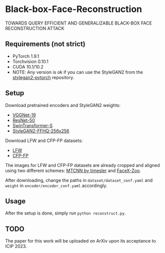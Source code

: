 # Black-box-Face-Reconstruction
TOWARDS QUERY EFFICIENT AND GENERALIZABLE BLACK-BOX FACE RECONSTRUCTION ATTACK

## Requirements (not strict)
- PyTorch 1.9.1
- Torchvision 0.10.1
- CUDA 10.1/10.2
- NOTE: Any version is ok if you can use the StyleGAN2 from the <a href="https://github.com/rosinality/stylegan2-pytorch"> stylegan2-pytorch</a> repository.

## Setup
Download pretrained encoders and StyleGAN2 weights:
- <a href="https://drive.google.com/file/d/1eVq2hhjHiO494qkDcGhG5EdxYOilu--7/view?usp=share_link">VGGNet-19</a>
- <a href="https://drive.google.com/file/d/1eVq2hhjHiO494qkDcGhG5EdxYOilu--7/view?usp=share_link">ResNet-50</a>
- <a href="https://drive.google.com/file/d/1BDDpjhUYCwQde6KzR2ztGkMqgE8Nq9E2/view?usp=share_link">SwinTransformer-S</a>
- <a href="https://drive.google.com/file/d/1W4ZmSxm3gROz205JoikqVeHRroM2_fXY/view?usp=share_link">StyleGAN2-FFHQ-256x256</a>

Download LFW and CFP-FP datasets:
- <a href="https://drive.google.com/file/d/1lckCEDPjOFAyJRjpdWnfseqI50_yEXAW/view?usp=share_link">LFW</a>
- <a href="https://drive.google.com/file/d/1s769SGpacLQ3qDx413RVtRbYQrJfu0M3/view?usp=share_link">CFP-FP</a>

The images for LFW and CFP-FP datasets are already cropped and aligned using two different schemes: <a href="https://github.com/timesler/facenet-pytorch" target="_blank">MTCNN by timesler</a> and <a href="https://github.com/JDAI-CV/FaceX-Zoo/issues/30"> FaceX-Zoo</a>.

After downloading, change the paths in ```dataset/dataset_conf.yaml``` and ```weight``` in ```encoder/encoder_conf.yaml``` accordingly.

## Usage
After the setup is done, simply run ```python reconstruct.py```.

## TODO
The paper for this work will be uploaded on ArXiv upon its acceptance to ICIP 2023.
